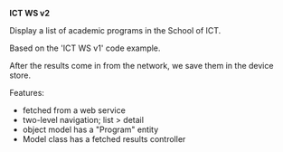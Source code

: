 **ICT WS v2**

Display a list of academic programs in the School of ICT.

Based on the 'ICT WS v1' code example.  

After the results come in from the network, we save them in the device store.

Features:
- fetched from a web service
- two-level navigation; list > detail
- object model has a "Program" entity
- Model class has a fetched results controller
